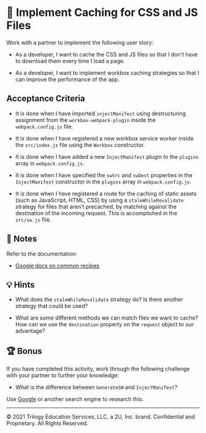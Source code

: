 # 📖 Implement Caching for CSS and JS Files

Work with a partner to implement the following user story:

* As a developer, I want to cache the CSS and JS files so that I don't have to download them every time I load a page.

* As a developer, I want to implement workbox caching strategies so that I can improve the performance of the app.

## Acceptance Criteria

* It is done when I have imported `injectManifest` using destructuring assignment from the `workbox-webpack-plugin` inside the `webpack.config.js` file.

* It is done when I have registered a new workbox service worker inside the `src/index.js` file using the `Workbox` constructor.

* It is done when I have added a new `InjectManifest` plugin to the `plugins` array in `webpack.config.js`.

* It is done when I have specified the `swSrc` and `swDest` properties in the `InjectManifest` constructor in the `plugins` array in `webpack.config.js`.

* It is done when I have registered a route for the caching of static assets (such as JavaScript, HTML, CSS) by using a `staleWhileRevalidate` strategy for files that aren't precached, by matching against the destination of the incoming request. This is accomplished in the `src/sw.js` file.

## 📝 Notes

Refer to the documentation:

* [Google docs on common recipes](https://developers.google.com/web/tools/workbox/guides/common-recipes)

## 💡 Hints

* What does the `staleWhileRevalidate` strategy do? Is there another strategy that could be used?

* What are some different methods we can match files we want to cache? How can we use the `destination` property on the `request` object to our advantage?

## 🏆 Bonus

If you have completed this activity, work through the following challenge with your partner to further your knowledge:

* What is the difference between `GenerateSW` and `InjectManifest`?

Use [Google](https://www.google.com) or another search engine to research this.

---
© 2021 Trilogy Education Services, LLC, a 2U, Inc. brand. Confidential and Proprietary. All Rights Reserved.

